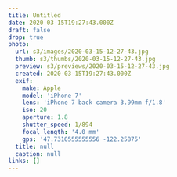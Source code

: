 ```yaml
---
title: Untitled
date: 2020-03-15T19:27:43.000Z
draft: false
drop: true
photo:
  url: s3/images/2020-03-15-12-27-43.jpg
  thumb: s3/thumbs/2020-03-15-12-27-43.jpg
  preview: s3/previews/2020-03-15-12-27-43.jpg
  created: 2020-03-15T19:27:43.000Z
  exif:
    make: Apple
    model: 'iPhone 7'
    lens: 'iPhone 7 back camera 3.99mm f/1.8'
    iso: 20
    aperture: 1.8
    shutter_speed: 1/894
    focal_length: '4.0 mm'
    gps: '47.7310555555556 -122.25875'
  title: null
  caption: null
links: []
---
```


